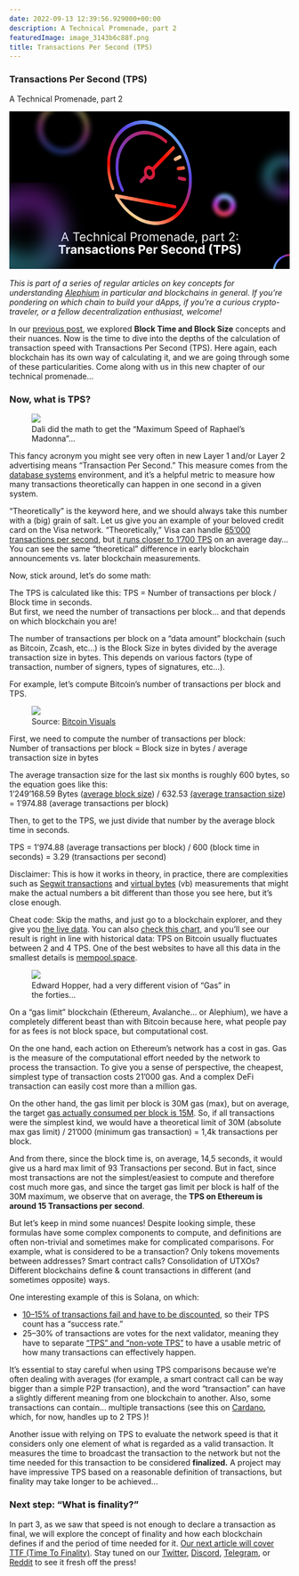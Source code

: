 ```yaml
---
date: 2022-09-13 12:39:56.929000+00:00
description: A Technical Promenade, part 2
featuredImage: image_3143b6c88f.png
title: Transactions Per Second (TPS)
---
```


### Transactions Per Second (TPS)

A Technical Promenade, part 2

![](image_3143b6c88f.png)

_This is part of a series of regular articles on key concepts for understanding_ <a href="https://alephium.org/" class="markup--anchor markup--p-anchor" data-href="https://alephium.org/" rel="noopener" target="_blank"><em>Alephium</em></a> _in particular and blockchains in general. If you’re pondering on which chain to build your dApps, if you’re a curious crypto-traveler, or a fellow decentralization enthusiast, welcome!_

In our <a href="https://medium.com/@alephium/block-time-and-block-size-16e37292444f" class="markup--anchor markup--p-anchor" data-href="https://medium.com/@alephium/block-time-and-block-size-16e37292444f" target="_blank">previous post</a>, we explored **Block Time and Block Size** concepts and their nuances. Now is the time to dive into the depths of the calculation of transaction speed with Transactions Per Second (TPS). Here again, each blockchain has its own way of calculating it, and we are going through some of these particularities. Come along with us in this new chapter of our technical promenade…

### Now, what is TPS?

<figure id="7964" class="graf graf--figure graf-after--h3">
<img src="https://cdn-images-1.medium.com/max/800/0*g1ROu9IwhhHOR87y" class="graf-image" data-image-id="0*g1ROu9IwhhHOR87y" data-width="1309" data-height="1600" />
<figcaption>Dali did the math to get the “Maximum Speed of Raphael’s Madonna”…</figcaption>
</figure>

This fancy acronym you might see very often in new Layer 1 and/or Layer 2 advertising means “Transaction Per Second.” This measure comes from the <a href="https://en.wikipedia.org/wiki/Transactions_per_second" class="markup--anchor markup--p-anchor" data-href="https://en.wikipedia.org/wiki/Transactions_per_second" rel="noopener" target="_blank">database systems</a> environment, and it’s a helpful metric to measure how many transactions theoretically can happen in one second in a given system.

“Theoretically” is the keyword here, and we should always take this number with a (big) grain of salt. Let us give you an example of your beloved credit card on the Visa network. “Theoretically,” Visa can handle <a href="https://www.visa.co.uk/dam/VCOM/download/corporate/media/visanet-technology/aboutvisafactsheet.pdf" class="markup--anchor markup--p-anchor" data-href="https://www.visa.co.uk/dam/VCOM/download/corporate/media/visanet-technology/aboutvisafactsheet.pdf" rel="noopener" target="_blank">65’000 transactions per second</a>, but <a href="https://news.bitcoin.com/no-visa-doesnt-handle-24000-tps-and-neither-does-your-pet-blockchain/" class="markup--anchor markup--p-anchor" data-href="https://news.bitcoin.com/no-visa-doesnt-handle-24000-tps-and-neither-does-your-pet-blockchain/" rel="noopener" target="_blank">it runs closer to 1’700 TPS</a> on an average day… You can see the same “theoretical” difference in early blockchain announcements vs. later blockchain measurements.

Now, stick around, let’s do some math:

The TPS is calculated like this: TPS = Number of transactions per block / Block time in seconds.   
But first, we need the number of transactions per block… and that depends on which blockchain you are!

The number of transactions per block on a “data amount” blockchain (such as Bitcoin, Zcash, etc…) is the Block Size in bytes divided by the average transaction size in bytes. This depends on various factors (type of transaction, number of signers, types of signatures, etc…).

For example, let’s compute Bitcoin’s number of transactions per block and TPS.

<figure id="a452" class="graf graf--figure graf-after--p">
<img src="https://cdn-images-1.medium.com/max/800/0*EynnVGOTUyrlMpYe" class="graf-image" data-image-id="0*EynnVGOTUyrlMpYe" data-width="1028" data-height="322" />
<figcaption>Source: <a href="https://bitcoinvisuals.com/chain-tx-size" class="markup--anchor markup--figure-anchor" data-href="https://bitcoinvisuals.com/chain-tx-size" rel="noopener" target="_blank">Bitcoin Visuals</a></figcaption>
</figure>

First, we need to compute the number of transactions per block:  
Number of transactions per block = Block size in bytes / average transaction size in bytes

The average transaction size for the last six months is roughly 600 bytes, so the equation goes like this:   
1’249’168.59 Bytes (<a href="https://www.blockchain.com/charts/avg-block-size" class="markup--anchor markup--p-anchor" data-href="https://www.blockchain.com/charts/avg-block-size" rel="noopener" target="_blank">average block size</a>) / 632.53 <a href="https://bitcoinvisuals.com/chain-tx-size" class="markup--anchor markup--p-anchor" data-href="https://bitcoinvisuals.com/chain-tx-size" rel="noopener" target="_blank">(average transaction size</a>) = 1’974.88 (average transactions per block)

Then, to get to the TPS, we just divide that number by the average block time in seconds.

TPS = 1’974.88 (average transactions per block) / 600 (block time in seconds) = 3.29 (transactions per second)

Disclaimer: This is how it works in theory, in practice, there are complexities such as <a href="https://www.exodus.com/news/segwit-explained/" class="markup--anchor markup--p-anchor" data-href="https://www.exodus.com/news/segwit-explained/" rel="noopener" target="_blank">Segwit transactions</a> and <a href="https://en.bitcoin.it/wiki/Weight_units" class="markup--anchor markup--p-anchor" data-href="https://en.bitcoin.it/wiki/Weight_units" rel="noopener" target="_blank">virtual bytes</a> (vb) measurements that might make the actual numbers a bit different than those you see here, but it’s close enough.

Cheat code: Skip the maths, and just go to a blockchain explorer, and they give you <a href="https://blockchair.com/bitcoin" class="markup--anchor markup--p-anchor" data-href="https://blockchair.com/bitcoin" rel="noopener" target="_blank">the live data</a>. You can also <a href="https://blockchair.com/bitcoin/charts/transactions-per-second" class="markup--anchor markup--p-anchor" data-href="https://blockchair.com/bitcoin/charts/transactions-per-second" rel="noopener" target="_blank">check this chart,</a> and you’ll see our result is right in line with historical data: TPS on Bitcoin usually fluctuates between 2 and 4 TPS. One of the best websites to have all this data in the smallest details is <a href="https://mempool.space/fr/" class="markup--anchor markup--p-anchor" data-href="https://mempool.space/fr/" rel="noopener" target="_blank">mempool.space</a>.

<figure id="03e6" class="graf graf--figure graf-after--p">
<img src="https://cdn-images-1.medium.com/max/800/0*gcSWfz4pY4CA6xJQ" class="graf-image" data-image-id="0*gcSWfz4pY4CA6xJQ" data-width="1400" data-height="908" />
<figcaption>Edward Hopper, had a very different vision of “Gas” in the forties…</figcaption>
</figure>

On a “gas limit” blockchain (Ethereum, Avalanche… or Alephium), we have a completely different beast than with Bitcoin because here, what people pay for as fees is not block space, but computational cost.

On the one hand, each action on Ethereum’s network has a cost in gas. Gas is the measure of the computational effort needed by the network to process the transaction. To give you a sense of perspective, the cheapest, simplest type of transaction costs 21’000 gas. And a complex DeFi transaction can easily cost more than a million gas.

On the other hand, the gas limit per block is 30M gas (max), but on average, the target <a href="https://blockchair.com/ethereum/charts/average-gas-used" class="markup--anchor markup--p-anchor" data-href="https://blockchair.com/ethereum/charts/average-gas-used" rel="noopener" target="_blank">gas actually consumed per block is 15M</a>. So, if all transactions were the simplest kind, we would have a theoretical limit of 30M (absolute max gas limit) / 21’000 (minimum gas transaction) = 1,4k transactions per block.

And from there, since the block time is, on average, 14,5 seconds, it would give us a hard max limit of 93 Transactions per second. But in fact, since most transactions are not the simplest/easiest to compute and therefore cost much more gas, and since the target gas limit per block is half of the 30M maximum, we observe that on average, the **TPS on Ethereum is around 15 Transactions per second**.

But let’s keep in mind some nuances! Despite looking simple, these formulas have some complex components to compute, and definitions are often non-trivial and sometimes make for complicated comparisons. For example, what is considered to be a transaction? Only tokens movements between addresses? Smart contract calls? Consolidation of UTXOs? Different blockchains define & count transactions in different (and sometimes opposite) ways.

One interesting example of this is Solana, on which:

- <span id="3c56"><a href="https://mirror.xyz/0xFC03995eeaf129459C760729661CAa43308293B7/yNOU-vVmRsOpJ3oV30_AS1T2-1-w92aGQlGXQiA1fQ4" class="markup--anchor markup--li-anchor" data-href="https://mirror.xyz/0xFC03995eeaf129459C760729661CAa43308293B7/yNOU-vVmRsOpJ3oV30_AS1T2-1-w92aGQlGXQiA1fQ4" rel="noopener" target="_blank">10–15% of transactions fail and have to be discounted</a>, so their TPS count has a “success rate.”</span>
- <span id="148c">25–30% of transactions are votes for the next validator, meaning they have to separate <a href="https://analytics.solscan.io/public/dashboard/8d888828-baae-47b9-948b-d087e5de1411" class="markup--anchor markup--li-anchor" data-href="https://analytics.solscan.io/public/dashboard/8d888828-baae-47b9-948b-d087e5de1411" rel="noopener" target="_blank">“TPS” and “non-vote TPS”</a> to have a usable metric of how many transactions can effectively happen.</span>

It’s essential to stay careful when using TPS comparisons because we’re often dealing with averages (for example, a smart contract call can be way bigger than a simple P2P transaction), and the word “transaction” can have a slightly different meaning from one blockchain to another. Also, some transactions can contain… multiple transactions (see this on <a href="https://datastudio.google.com/reporting/3136c55b-635e-4f46-8e4b-b8ab54f2d460/page/p_wxcw6g0irc" class="markup--anchor markup--p-anchor" data-href="https://datastudio.google.com/reporting/3136c55b-635e-4f46-8e4b-b8ab54f2d460/page/p_wxcw6g0irc" rel="noopener" target="_blank">Cardano</a>, which, for now, handles up to 2 TPS )!

Another issue with relying on TPS to evaluate the network speed is that it considers only one element of what is regarded as a valid transaction. It measures the time to broadcast the transaction to the network but not the time needed for this transaction to be considered **finalized.** A project may have impressive TPS based on a reasonable definition of transactions, but finality may take longer to be achieved…

### Next step: “What is finality?”

In part 3, as we saw that speed is not enough to declare a transaction as final, we will explore the concept of finality and how each blockchain defines if and the period of time needed for it. <a href="https://medium.com/@alephium/time-to-finality-17d64eeffd25" class="markup--anchor markup--p-anchor" data-href="https://medium.com/@alephium/time-to-finality-17d64eeffd25" target="_blank">Our next article will cover TTF (Time To Finality)</a>. Stay tuned on our <a href="https://twitter.com/alephium" class="markup--anchor markup--p-anchor" data-href="https://twitter.com/alephium" rel="noopener" target="_blank">Twitter</a>, <a href="https://discord.gg/h7cXXy4FEY" class="markup--anchor markup--p-anchor" data-href="https://discord.gg/h7cXXy4FEY" rel="noopener" target="_blank">Discord</a>, <a href="https://t.me/Alephium_Announcement" class="markup--anchor markup--p-anchor" data-href="https://t.me/Alephium_Announcement" rel="noopener" target="_blank">Telegram</a>, or <a href="https://www.reddit.com/r/Alephium/" class="markup--anchor markup--p-anchor" data-href="https://www.reddit.com/r/Alephium/" rel="noopener" target="_blank">Reddit</a> to see it fresh off the press!
